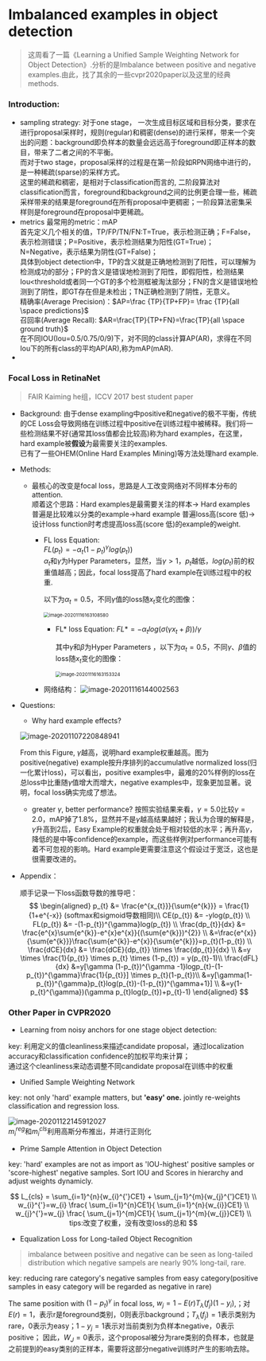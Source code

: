 # Imbalanced examples in object detection

> 这周看了一篇《Learning a Unified Sample Weighting Network for Object Detection》.分析的是Imbalance between positive and negative examples.由此，找了其余的一些cvpr2020paper以及这里的经典methods.

### Introduction:
- sampling strategy: 对于one stage， 一次生成目标区域和目标分类，要求在进行proposal采样时，规则(regular)和稠密(dense)的进行采样，带来一个突出的问题：background即负样本的数量会远远高于foreground即正样本的数目，带来了二者之间的不平衡。  
而对于two stage，proposal采样的过程是在第一阶段如RPN网络中进行的，是一种稀疏(sparse)的采样方式。  
这里的稀疏和稠密，是相对于classification而言的, 二阶段算法对classification而言，foreground和background之间的比例更合理一些，稀疏采样带来的结果是foreground在所有proposal中更稠密；一阶段算法密集采样则是foreground在proposal中更稀疏。  
- metrics
最常用的metric：mAP  
首先定义几个相关的值，TP/FP/TN/FN:T=True，表示检测正确；F=False，表示检测错误；P=Positive，表示检测结果为阳性(GT=True)；N=Negative，表示结果为阴性(GT=False)；  
具体到object detection中，TP的含义就是正确地检测到了阳性，可以理解为检测成功的部分；FP的含义是错误地检测到了阳性，即假阳性，检测结果Iou\<threshold或者同一个GT的多个检测框被淘汰部分；FN的含义是错误地检测到了阴性，即GT存在但是未检出；TN正确检测到了阴性，无意义。  
精确率(Average Precision)：$AP=\frac {TP}{TP+FP}= \frac {TP}{all \space predictions}$  
召回率(Average Recall): $AR=\frac{TP}{TP+FN}=\frac{TP}{all \space ground truth}$  
在不同IOU(Iou=0.5/0.75/0/9)下，对不同的class计算AP(AR)，求得在不同Iou下的所有class的平均AP(AR),称为mAP(mAR).  
- 

### Focal Loss in RetinaNet
>FAIR Kaiming he组，ICCV 2017 best student paper

- Background:
  由于dense exampling中positive和negative的极不平衡，传统的CE Loss会导致网络在训练过程中positive在训练过程中被稀释。我们将一些检测结果不好(通常其loss值都会比较高)称为hard examples，在这里，hard example被**假设**为最需要关注的examples.  
  已有了一些OHEM(Online Hard Examples Mining)等方法处理hard example.

- Methods:

  - 最核心的改变是focal loss，思路是人工改变网络对不同样本分布的attention.  
    顺着这个思路：Hard examples是最需要关注的样本-> Hard examples 普遍是比较难以分类的example->hard example 普遍loss高(score 低)-> 设计loss function时考虑提高loss高(score 低)的example的weight.  
    - FL loss Equation:   
      $FL(p_{t})=-\alpha_{t}(1-p_{t})^{\gamma}log(p_{t}))$  
      $\alpha_{t}$和$\gamma$为Hyper Parameters，显然，当$\gamma>1$，$p_{t}$越低，$log(p_{t})$前的权重值越高；因此，focal loss提高了hard example在训练过程中的权重.  
      
      以下为$\alpha_{t}=0.5$，不同$\gamma$值的loss随$x_{t}$变化的图像：
      
      <img src="https://i.loli.net/2020/11/16/OBtn8lYQjVLZWrC.png" alt="image-20201116163108580" style="zoom:67%;" />
	    
	  - FL* loss Equation:
	    $FL* = -\alpha_{t}log(\sigma(\gamma x_{t}+\beta))/ \gamma$   
	    
	    其中$\gamma$和$\beta$为Hyper Parameters ，以下为$\alpha_{t}=0.5$，不同$\gamma$、$\beta$值的loss随$x_{t}$变化的图像：
	    
	    <img src="https://i.loli.net/2020/11/16/4PF2Kp1OHJqflAz.png" alt="image-20201116163153324" style="zoom:67%;" />
	- 网络结构：
		![image-20201116144002563](https://i.loli.net/2020/11/16/1k5msZP6rgytulx.png)
	
- Questions:
  
  - Why hard example effects?
  
  ![image-20201107220848941](https://i.loli.net/2020/11/07/hNw7XPTljqv92dg.png)
  
  From this Figure, $\gamma$越高，说明hard example权重越高。图为positive(negative) example按升序排列的accumulatIve normalized loss(归一化累计loss)，可以看出，positive examples中，最难的20%样例的loss在总loss中比重随$\gamma$值增大而增大，negative examples中，现象更加显著。说明，focal loss确实完成了想法。
  
  - greater $\gamma$, better performance?
  	按照实验结果来看，$\gamma=5.0$比较$\gamma=2.0$，mAP掉了1.8%，显然并不是$\gamma$越高结果越好；我认为合理的解释是，$\gamma$升高到2后，Easy Example的权重就会处于相对较低的水平；再升高$\gamma$，降低的是中等confidence的example，而这些样例对performance可能有着不可忽视的影响。Hard example更需要注意这个假设过于宽泛，这也是很需要改进的。
  
- Appendix：

  顺手记录一下loss函数导数的推导吧：  
  $$
  \begin{aligned}
  p_{t} &= \frac{e^{x_{t}}}{\sum{e^{k}}} = \frac{1}{1+e^{-x}} (softmax和sigmoid导数相同)\\
  CE(p_{t}) &= -ylog(p_{t}) \\
  FL(p_{t}) &= -(1-p_{t})^{\gamma}log(p_{t}) \\
  \frac{dp_{t}}{dx} &= \frac{e^{x}\sum{e^{k}}-e^{x}e^{x}}{(\sum{e^{k}})^{2}} \\
  &=\frac{e^{x}}{\sum{e^{k}}}\frac{\sum{e^{k}}-e^{x}}{\sum{e^{k}}}=p_{t}(1-p_{t}) \\
  \frac{dCE}{dx} &= \frac{dCE}{dp_{t}} \times \frac{dp_{t}}{dx} \\
  &=y \times \frac{1}{p_{t}} \times p_{t} \times (1-p_{t}) = y(p_{t}-1)\\
  \frac{dFL}{dx} &=y[\gamma (1-p_{t})^{\gamma -1}logp_{t}-(1-p_{t})^{\gamma}\frac{1}{p_{t}}] \times p_{t}(1-p_{t})\\
  &=y[\gamma(1-p_{t})^{\gamma}p_{t}log(p_{t})-(1-p_{t})^{\gamma+1}] \\
  &=y(1-p_{t}^{\gamma})(\gamma p_{t}log(p_{t})+p_{t}-1)
  \end{aligned}
  $$

### Other Paper in CVPR2020
- Learning from noisy anchors for one stage object detection:


key: 利用定义的值cleanliness来描述candidate proposal，通过localization accuracy和classification confidence的加权平均来计算；    
通过这个cleanliness来动态调整不同candidate proposal在训练中的权重

- Unified Sample Weighting Network  

key: not only 'hard' example matters, but **'easy' one.**  jointly re-weights classification and regression loss.  

![image-20201122145912027](https://i.loli.net/2020/11/22/LhDQFoBaUsurtV9.png)  
$m_{i}^{reg}$和$m_{i}^{cls}$利用高斯分布推出，并进行正则化

- Prime Sample Attention in Object Detection

key: 'hard' examples are not as import as 'IOU-highest' positive samples or 'score-highest' negative samples.  Sort IOU and Scores in hierarchy and adjust weights dynamicly.    

$$
L_{cls} = \sum_{i=1}^{n}{w_{i}^{'}CE1} + \sum_{j=1}^{m}{w_{j}^{'}CE1} \\
w_{i}^{'}=w_{i} \frac{ \sum_{i=1}^{n}CE1}{ \sum_{i=1}^{n}{w_{i}}CE1} \\
w_{j}^{'}=w_{j} \frac{ \sum_{j=1}^{m}CE1}{ \sum_{j=1}^{m}{w_{j}}CE1} \\
tips:改变了权重，没有改变loss的总和
$$

- Equalization Loss for Long-tailed Object Recognition  
> imbalance between positive and negative can be seen as long-tailed distribution which negative sampels are nearly 90% long-tail, rare.

key: reducing rare category's negative samples from easy category(positive samples in easy category will be regarded as negative in rare)  

The same position with $(1-p_{t})^{\gamma}$ in focal loss, $w_{j}=1-E(r)T_{\lambda}(f_{j})(1-y_{i})$,；对$E(r)=1$，表示r是foreground类别，0则表示background；$T_{\lambda}(f_{j})=1$表示类别为rare，0表示为easy；$1-y_{j}=1$表示对当前类别为负样本negative，0表示positive； 因此，$W_{J}=0$表示，这个proposal被分为rare类别的负样本，也就是之前提到的easy类别的正样本，需要将这部分negative训练时产生的影响去除。




